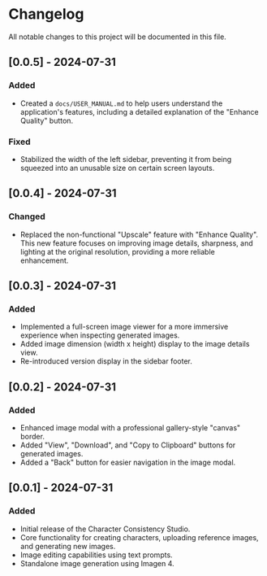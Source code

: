 # Changelog

All notable changes to this project will be documented in this file.

## [0.0.5] - 2024-07-31

### Added
- Created a `docs/USER_MANUAL.md` to help users understand the application's features, including a detailed explanation of the "Enhance Quality" button.

### Fixed
- Stabilized the width of the left sidebar, preventing it from being squeezed into an unusable size on certain screen layouts.

## [0.0.4] - 2024-07-31

### Changed
- Replaced the non-functional "Upscale" feature with "Enhance Quality". This new feature focuses on improving image details, sharpness, and lighting at the original resolution, providing a more reliable enhancement.

## [0.0.3] - 2024-07-31

### Added
- Implemented a full-screen image viewer for a more immersive experience when inspecting generated images.
- Added image dimension (width x height) display to the image details view.
- Re-introduced version display in the sidebar footer.

## [0.0.2] - 2024-07-31

### Added
- Enhanced image modal with a professional gallery-style "canvas" border.
- Added "View", "Download", and "Copy to Clipboard" buttons for generated images.
- Added a "Back" button for easier navigation in the image modal.

## [0.0.1] - 2024-07-31

### Added
- Initial release of the Character Consistency Studio.
- Core functionality for creating characters, uploading reference images, and generating new images.
- Image editing capabilities using text prompts.
- Standalone image generation using Imagen 4.